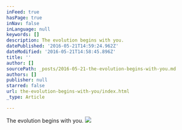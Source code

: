 ```yaml
---
inFeed: true
hasPage: true
inNav: false
inLanguage: null
keywords: []
description: The evolution begins with you.
datePublished: '2016-05-21T14:59:24.962Z'
dateModified: '2016-05-21T14:58:45.896Z'
title: ''
author: []
sourcePath: _posts/2016-05-21-the-evolution-begins-with-you.md
authors: []
publisher: null
starred: false
url: the-evolution-begins-with-you/index.html
_type: Article

---
```

The evolution begins with you.
![](https://the-grid-user-content.s3-us-west-2.amazonaws.com/bf6a50b9-8e17-4d0c-9aa6-f25036a66167.jpg)